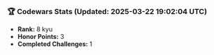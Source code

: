 ### 🏆 Codewars Stats (Updated: 2025-03-22 19:02:04 UTC)

- **Rank:** 8 kyu
- **Honor Points:** 3
- **Completed Challenges:** 1
